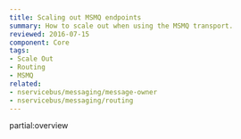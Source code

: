 ```yaml
---
title: Scaling out MSMQ endpoints
summary: How to scale out when using the MSMQ transport.
reviewed: 2016-07-15
component: Core
tags:
- Scale Out
- Routing
- MSMQ
related:
- nservicebus/messaging/message-owner
- nservicebus/messaging/routing
---
```



partial:overview